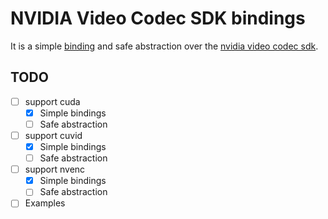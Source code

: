 # NVIDIA Video Codec SDK bindings

It is a simple [binding][1] and safe abstraction over the [nvidia video codec sdk][2].

## TODO

- [ ] support cuda
  - [x] Simple bindings
  - [ ] Safe abstraction
- [ ] support cuvid
  - [x] Simple bindings
  - [ ] Safe abstraction
- [ ] support nvenc
  - [x] Simple bindings
  - [ ] Safe abstraction
- [ ] Examples

[1]: https://github.com/servo/rust-bindgen
[2]: https://developer.nvidia.com/nvidia-video-codec-sdk

